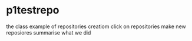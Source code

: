 # p1testrepo
the class example of repositories creatiom
click on repositories
make new reposiores
summarise what we did
